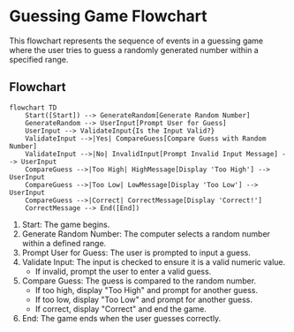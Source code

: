 # Guessing Game Flowchart

This flowchart represents the sequence of events in a guessing game where the user tries to guess a randomly generated number within a specified range.

## Flowchart
```mermaid
flowchart TD
    Start([Start]) --> GenerateRandom[Generate Random Number]
    GenerateRandom --> UserInput[Prompt User for Guess]
    UserInput --> ValidateInput{Is the Input Valid?}
    ValidateInput -->|Yes| CompareGuess[Compare Guess with Random Number]
    ValidateInput -->|No| InvalidInput[Prompt Invalid Input Message] --> UserInput
    CompareGuess -->|Too High| HighMessage[Display 'Too High'] --> UserInput
    CompareGuess -->|Too Low| LowMessage[Display 'Too Low'] --> UserInput
    CompareGuess -->|Correct| CorrectMessage[Display 'Correct!']
    CorrectMessage --> End([End])
```
1. Start: The game begins.
2. Generate Random Number: The computer selects a random number within a defined range.
3. Prompt User for Guess: The user is prompted to input a guess.
4. Validate Input: The input is checked to ensure it is a valid numeric value.
    - If invalid, prompt the user to enter a valid guess.
5. Compare Guess: The guess is compared to the random number.
    - If too high, display "Too High" and prompt for another guess.
    - If too low, display "Too Low" and prompt for another guess.
    - If correct, display "Correct" and end the game.
6. End: The game ends when the user guesses correctly.
